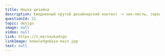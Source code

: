 ```yaml
---
title: Наука дизайна
description: Ежедневный крутой дизайнерский контент -> чек-листы, сервисы, обзоры, советы и многое другое
questionId: 11
topic: design
image: null
video: null
link: https://t.me/naukadsgn
linkImage: knowledgebase-main.jpg
text: null
---
```

